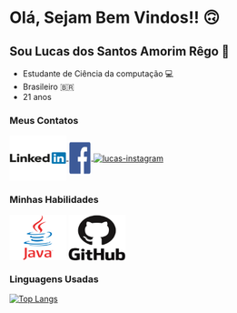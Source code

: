 # Olá, Sejam Bem Vindos!! 🙃

## Sou Lucas dos Santos Amorim Rêgo 👋

* Estudante de Ciência da computação 💻
* Brasileiro 🇧🇷
* 21 anos

### Meus Contatos

<a href="https://www.linkedin.com/in/lucass235/" target="_blank">
  <img align="center" alt="lucas-linkedin" height="80" width="100" src="https://raw.githubusercontent.com/devicons/devicon/master/icons/linkedin/linkedin-original-wordmark.svg" style="max-width:100%">
  </a>
  
  <a href="https://www.facebook.com/Lucass235/" target="_blank">
  <img align="center" alt="lucas-facebook" height="60" width="40" src="https://raw.githubusercontent.com/devicons/devicon/master/icons/facebook/facebook-original.svg" style="max-width:100%">
  </a>
  
   <a href="https://www.instagram.com/lucasdossantos235/" target="_blank">
  <img align="center" alt="lucas-instagram" height="40" width="40" src="https://upload.wikimedia.org/wikipedia/commons/thumb/5/58/Instagram-Icon.png/1025px-Instagram-Icon.png" style="max-width:100%">
  </a>
  
  ### Minhas Habilidades
  
  <img align="center" alt="lucas-java" height="80" width="100" src="https://raw.githubusercontent.com/devicons/devicon/master/icons/java/java-original-wordmark.svg" style="max-width:100%">
  </a> 
  
  <img align="center" alt="lucas-github" height="80" width="100" src="https://raw.githubusercontent.com/devicons/devicon/master/icons/github/github-original-wordmark.svg" style="max-width:100%">
  </a>
  

### Linguagens Usadas
[![Top Langs](https://github-readme-stats.vercel.app/api/top-langs/?username=lucass235)](https://github.com/lucass235/github-readme-stats)


